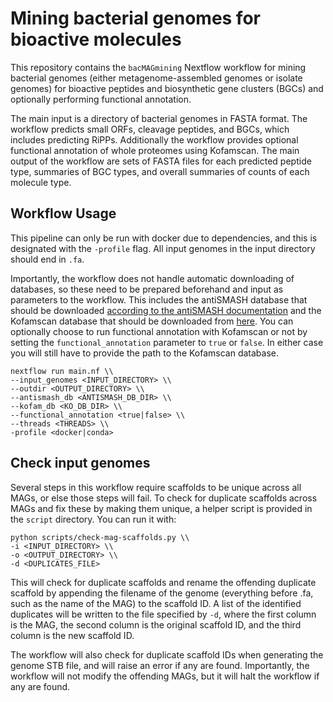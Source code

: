 # Mining bacterial genomes for bioactive molecules

This repository contains the `bacMAGmining` Nextflow workflow for mining bacterial genomes (either metagenome-assembled genomes or isolate genomes) for bioactive peptides and biosynthetic gene clusters (BGCs) and optionally performing functional annotation.

The main input is a directory of bacterial genomes in FASTA format. The workflow predicts small ORFs, cleavage peptides, and BGCs, which includes predicting RiPPs. Additionally the workflow provides optional functional annotation of whole proteomes using Kofamscan. The main output of the workflow are sets of FASTA files for each predicted peptide type, summaries of BGC types, and overall summaries of counts of each molecule type.  

## Workflow Usage

This pipeline can only be run with docker due to dependencies, and this is designated with the `-profile` flag. All input genomes in the input directory should end in `.fa`. 

Importantly, the workflow does not handle automatic downloading of databases, so these need to be prepared beforehand and input as parameters to the workflow. This includes the antiSMASH database that should be downloaded [according to the antiSMASH documentation](https://docs.antismash.secondarymetabolites.org/install/) and the Kofamscan database that should be downloaded from [here](https://www.genome.jp/kegg/rest/). You can optionally choose to run functional annotation with Kofamscan or not by setting the `functional_annotation` parameter to `true` or `false`. In either case you will still have to provide the path to the Kofamscan database.

```
nextflow run main.nf \\
--input_genomes <INPUT_DIRECTORY> \\
--outdir <OUTPUT_DIRECTORY> \\
--antismash_db <ANTISMASH_DB_DIR> \\
--kofam_db <KO_DB_DIR> \\
--functional_annotation <true|false> \\
--threads <THREADS> \\
-profile <docker|conda>
```

## Check input genomes

Several steps in this workflow require scaffolds to be unique across all MAGs, or else those steps will fail. To check for duplicate scaffolds across MAGs and fix these by making them unique, a helper script is provided in the `script` directory. You can run it with: 

```
python scripts/check-mag-scaffolds.py \\
-i <INPUT_DIRECTORY> \\
-o <OUTPUT_DIRECTORY> \\
-d <DUPLICATES_FILE>
```

This will check for duplicate scaffolds and rename the offending duplicate scaffold by appending the filename of the genome (everything before .fa, such as the name of the MAG) to the scaffold ID. A list of the identified duplicates will be written to the file specified by `-d`, where the first column is the MAG, the second column is the original scaffold ID, and the third column is the new scaffold ID.

The workflow will also check for duplicate scaffold IDs when generating the genome STB file, and will raise an error if any are found. Importantly, the workflow will not modify the offending MAGs, but it will halt the workflow if any are found.